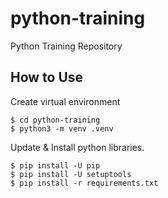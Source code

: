 # python-training
Python Training Repository

## How to Use
Create virtual environment  
```
$ cd python-training
$ python3 -m venv .venv
```
  
Update & Install python libraries.  
```
$ pip install -U pip
$ pip install -U setuptools
$ pip install -r requirements.txt
```
